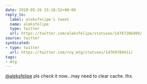 ```yaml
---
date: 2010-05-26 15:18:52+00:00
reply_to:
  label: aleksfelipe's tweet
  name: aleksfelipe
  type: twitter
  url: https://twitter.com/aleksfelipe/statuses/14767206499/
source: twitter
syndicated:
- type: twitter
  url: https://twitter.com/roy_mtg/statuses/14769789411/
tags:
- mtg
---
```


[@aleksfelipe](https://twitter.com/aleksfelipe/) pls check it now...may need to clear cache. thx.